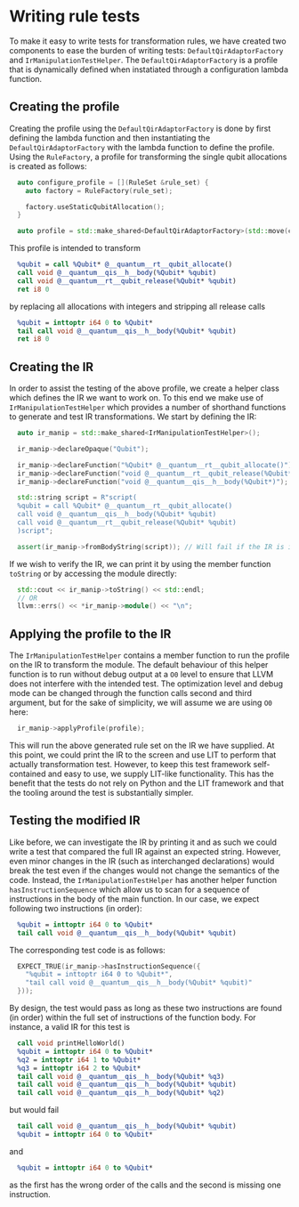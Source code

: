 # Writing rule tests

To make it easy to write tests for transformation rules, we have created two
components to ease the burden of writing tests: `DefaultQirAdaptorFactory` and
`IrManipulationTestHelper`. The `DefaultQirAdaptorFactory` is a profile that is
dynamically defined when instatiated through a configuration lambda function.

## Creating the profile

Creating the profile using the `DefaultQirAdaptorFactory` is done by first
defining the lambda function and then instantiating the
`DefaultQirAdaptorFactory` with the lambda function to define the profile. Using
the `RuleFactory`, a profile for transforming the single qubit allocations is
created as follows:

```c++
  auto configure_profile = [](RuleSet &rule_set) {
    auto factory = RuleFactory(rule_set);

    factory.useStaticQubitAllocation();
  }

  auto profile = std::make_shared<DefaultQirAdaptorFactory>(std::move(configure_profile));
```

This profile is intended to transform

```llvm
  %qubit = call %Qubit* @__quantum__rt__qubit_allocate()
  call void @__quantum__qis__h__body(%Qubit* %qubit)
  call void @__quantum__rt__qubit_release(%Qubit* %qubit)
  ret i8 0
```

by replacing all allocations with integers and stripping all release calls

```llvm
  %qubit = inttoptr i64 0 to %Qubit*
  tail call void @__quantum__qis__h__body(%Qubit* %qubit)
  ret i8 0
```

## Creating the IR

In order to assist the testing of the above profile, we create a helper class
which defines the IR we want to work on. To this end we make use of
`IrManipulationTestHelper` which provides a number of shorthand functions to
generate and test IR transformations. We start by defining the IR:

```c++
  auto ir_manip = std::make_shared<IrManipulationTestHelper>();

  ir_manip->declareOpaque("Qubit");

  ir_manip->declareFunction("%Qubit* @__quantum__rt__qubit_allocate()");
  ir_manip->declareFunction("void @__quantum__rt__qubit_release(%Qubit*)");
  ir_manip->declareFunction("void @__quantum__qis__h__body(%Qubit*)");

  std::string script = R"script(
  %qubit = call %Qubit* @__quantum__rt__qubit_allocate()
  call void @__quantum__qis__h__body(%Qubit* %qubit)
  call void @__quantum__rt__qubit_release(%Qubit* %qubit)
  )script";

  assert(ir_manip->fromBodyString(script)); // Will fail if the IR is invalid
```

If we wish to verify the IR, we can print it by using the member function
`toString` or by accessing the module directly:

```c++
  std::cout << ir_manip->toString() << std::endl;
  // OR
  llvm::errs() << *ir_manip->module() << "\n";
```

## Applying the profile to the IR

The `IrManipulationTestHelper` contains a member function to run the profile on
the IR to transform the module. The default behaviour of this helper function is
to run without debug output at a `O0` level to ensure that LLVM does not
interfere with the intended test. The optimization level and debug mode can be
changed through the function calls second and third argument, but for the sake
of simplicity, we will assume we are using `O0` here:

```c++
  ir_manip->applyProfile(profile);
```

This will run the above generated rule set on the IR we have supplied. At this
point, we could print the IR to the screen and use LIT to perform that actually
transformation test. However, to keep this test framework self-contained and
easy to use, we supply LIT-like functionality. This has the benefit that the
tests do not rely on Python and the LIT framework and that the tooling around
the test is substantially simpler.

## Testing the modified IR

Like before, we can investigate the IR by printing it and as such we could write
a test that compared the full IR against an expected string. However, even minor
changes in the IR (such as interchanged declarations) would break the test even
if the changes would not change the semantics of the code. Instead, the
`IrManipulationTestHelper` has another helper function `hasInstructionSequence`
which allow us to scan for a sequence of instructions in the body of the main
function. In our case, we expect following two instructions (in order):

```llvm
  %qubit = inttoptr i64 0 to %Qubit*
  tail call void @__quantum__qis__h__body(%Qubit* %qubit)
```

The corresponding test code is as follows:

```c++
  EXPECT_TRUE(ir_manip->hasInstructionSequence({
    "%qubit = inttoptr i64 0 to %Qubit*",
    "tail call void @__quantum__qis__h__body(%Qubit* %qubit)"
  }));
```

By design, the test would pass as long as these two instructions are found (in
order) within the full set of instructions of the function body. For instance, a
valid IR for this test is

```llvm
  call void printHelloWorld()
  %qubit = inttoptr i64 0 to %Qubit*
  %q2 = inttoptr i64 1 to %Qubit*
  %q3 = inttoptr i64 2 to %Qubit*
  tail call void @__quantum__qis__h__body(%Qubit* %q3)
  tail call void @__quantum__qis__h__body(%Qubit* %qubit)
  tail call void @__quantum__qis__h__body(%Qubit* %q2)
```

but would fail

```llvm
  tail call void @__quantum__qis__h__body(%Qubit* %qubit)
  %qubit = inttoptr i64 0 to %Qubit*
```

and

```llvm
  %qubit = inttoptr i64 0 to %Qubit*
```

as the first has the wrong order of the calls and the second is missing one
instruction.
